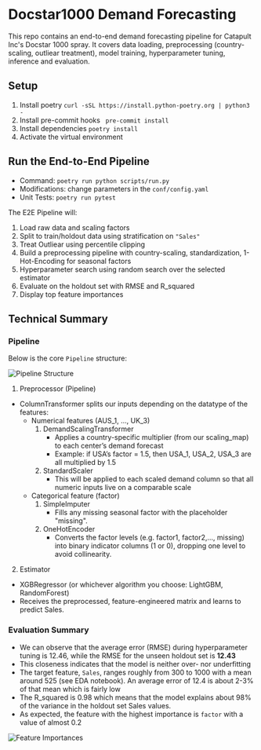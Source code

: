 # Docstar1000 Demand Forecasting
This repo contains an end-to-end demand forecasting pipeline for Catapult Inc's Docstar 1000 spray. It covers data loading, preprocessing (country-scaling, outliear treatment), model training, hyperparameter tuning, inference and evaluation.

## Setup
1. Install poetry
``` curl -sSL https://install.python-poetry.org | python3 - ```
2. Install pre-commit hooks
``` pre-commit install```
3. Install dependencies
`poetry install`
4. Activate the virtual environment
 
## Run the End-to-End Pipeline
- Command: `poetry run python scripts/run.py`
- Modifications: change parameters in the `conf/config.yaml`
- Unit Tests: `poetry run pytest`

The E2E Pipeline will:
1. Load raw data and scaling factors
2. Split to train/holdout data using stratification on `"Sales"`
3. Treat Outliear using percentile clipping
4. Build a preprocessing pipeline with country-scaling, standardization, 1-Hot-Encoding for seasonal factors
5. Hyperparameter search using random search over the selected estimator
6. Evaluate on the holdout set with RMSE and R_squared
7. Display top feature importances

## Technical Summary

### Pipeline
Below is the core `Pipeline` structure:

![Pipeline Structure](data/pipeline.png)

1. Preprocessor (Pipeline)
- ColumnTransformer splits our inputs depending on the datatype of the features:
    - Numerical features (AUS_1, ..., UK_3)
        1) DemandScalingTransformer
            - Applies a country-specific multiplier (from our scaling_map) to each center’s demand forecast
            - Example: if USA’s factor = 1.5, then USA_1, USA_2, USA_3 are all multiplied by 1.5
        2) StandardScaler
            - This will be applied to each scaled demand column so that all numeric inputs live on a comparable scale
    - Categorical feature (factor)
        1) SimpleImputer
            - Fills any missing seasonal factor with the placeholder "missing".
        2) OneHotEncoder
            - Converts the factor levels (e.g. factor1, factor2,..., missing) into binary indicator columns (1 or 0), dropping one level to avoid collinearity.
2. Estimator
- XGBRegressor (or whichever algorithm you choose: LightGBM, RandomForest)
- Receives the preprocessed, feature-engineered matrix and learns to predict Sales.

### Evaluation Summary

- We can observe that the average error (RMSE) during hyperparameter tuning is 12.46, while the RMSE for the unseen holdout set is **12.43**
- This closeness indicates that the model is neither over- nor underfitting
- The target feature, `Sales`, ranges roughly from 300 to 1000 with a mean around 525 (see EDA notebook). An average error of 12.4 is about 2-3% of that mean which is fairly low
- The R_squared is 0.98 which means that the model explains about 98% of the variance in the holdout set Sales values.
- As expected, the feature with the highest importance is `factor` with a value of almost 0.2

![Feature Importances](data/feat_imp.png)